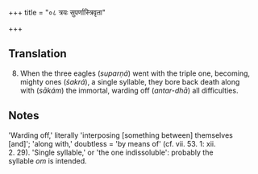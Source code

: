 +++
title = "०८ त्रयः सुपर्णास्त्रिवृता"

+++
## Translation
8. When the three eagles (*suparṇá*) went with the triple one, becoming,  
mighty ones (*śakrá*), a single syllable, they bore back death along  
with (*sākám*) the immortal, warding off (*antar-dhā*) all difficulties.

## Notes
'Warding off,' literally 'interposing \[something between\] themselves  
\[and\]'; 'along with,' doubtless = 'by means of' (cf. vii. 53. 1: xii.  
2. 29). 'Single syllable,' or 'the one indissoluble': probably the  
syllable *om* is intended.
